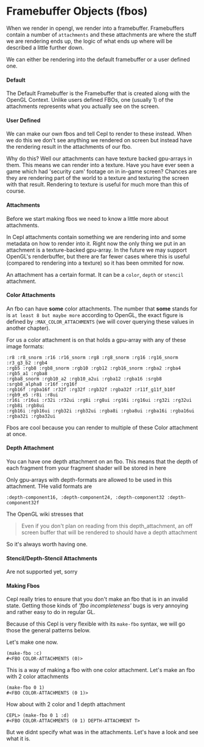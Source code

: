 # Framebuffer Objects (fbos)

When we render in opengl, we render into a framebuffer. Framebuffers contain a number of `attachments` and these attachments are where the stuff we are rendering ends up, the logic of what ends up where will be described a little further down.

We can either be rendering into the default framebuffer or a user defined one.

#### Default

The Default Framebuffer is the Framebuffer that is created along with the OpenGL Context. Unlike users defined FBOs, one (usually 1) of the attachments represents what you actually see on the screen.

#### User Defined

We can make our own fbos and tell Cepl to render to these instead. When we do this we don't see anything we rendered on screen but instead have the rendering result in the attachments of our fbo.

Why do this? Well our attachments can have texture backed gpu-arrays in them. This means we can render into a texture. Have you have ever seen a game which had 'security cam' footage on in in-game screen? Chances are they are rendering part of the world to a texture and texturing the screen with that result. Rendering to texture is useful for much more than this of course.

#### Attachments

Before we start making fbos we need to know a little more about attachments.

In Cepl attachments contain something we are rendering into and some metadata on how to render into it. Right now the only thing we put in an attachment is a texture-backed gpu-array. In the future we may support OpenGL's renderbuffer, but there are far fewer cases where this is useful (compared to rendering into a texture) so it has been ommited for now.

An attachment has a certain format. It can be a `color`, `depth` or `stencil` attachment.

#### Color Attachments

An fbo can have **some** color attachments. The number that **some** stands for is `at least 8 but maybe more` according to OpenGL, the exact figure is defined by `:MAX_COLOR_ATTACHMENTS` (we will cover querying these values in another chapter).

For us a color attachment is on that holds a gpu-array with any of these image formats:

```
:r8 :r8_snorm :r16 :r16_snorm :rg8 :rg8_snorm :rg16 :rg16_snorm :r3_g3_b2 :rgb4
:rgb5 :rgb8 :rgb8_snorm :rgb10 :rgb12 :rgb16_snorm :rgba2 :rgba4 :rgb5_a1 :rgba8
:rgba8_snorm :rgb10_a2 :rgb10_a2ui :rgba12 :rgba16 :srgb8 :srgb8_alpha8 :r16f :rg16f
:rgb16f :rgba16f :r32f :rg32f :rgb32f :rgba32f :r11f_g11f_b10f :rgb9_e5 :r8i :r8ui
:r16i :r16ui :r32i :r32ui :rg8i :rg8ui :rg16i :rg16ui :rg32i :rg32ui :rgb8i :rgb8ui
:rgb16i :rgb16ui :rgb32i :rgb32ui :rgba8i :rgba8ui :rgba16i :rgba16ui :rgba32i :rgba32ui
```

Fbos are cool because you can render to multiple of these Color attachment at once.

#### Depth Attachment

You can have one depth attachment on an fbo. This means that the depth of each fragment from your fragment shader will be stored in here

Only gpu-arrays with depth-formats are allowed to be used in this attachment. THe valid formats are

```
:depth-component16, :depth-component24, :depth-component32 :depth-component32f
```

The OpenGL wiki stresses that

>  Even if you don't plan on reading from this depth_attachment, an off screen buffer that will be rendered to should have a depth attachment

So it's always worth having one.


#### Stencil/Depth-Stencil Attachments

Are not supported yet, sorry


#### Making Fbos

Cepl really tries to ensure that you don't make an fbo that is in an invalid state. Getting those kinds of *'fbo incompleteness'* bugs is very annoying and rather easy to do in regular GL.

Because of this Cepl is very flexible with its `make-fbo` syntax, we will go those the general patterns below.

Let's make one now.

```
(make-fbo :c)
#<FBO COLOR-ATTACHMENTS (0)>
```

This is a way of making a fbo with one color attachment. Let's make an fbo with 2 color attachments

```
(make-fbo 0 1)
#<FBO COLOR-ATTACHMENTS (0 1)>
```

How about with 2 color and 1 depth attachment

```
CEPL> (make-fbo 0 1 :d)
#<FBO COLOR-ATTACHMENTS (0 1) DEPTH-ATTACHMENT T>
```

But we didnt specify what was in the attachments. Let's have a look and see what it is.

```
```

```
```

```
```

```
```

```
```

```
```

```
```

```
```

```
```

```
```

```
```

```
```

```
```

```
```

```
```

```
```

```
```

```
```

```
```

```
```

```
```

```
```

```
```

```
```

```
```
